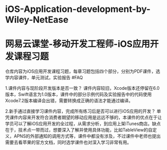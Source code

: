 # iOS-Application-development-by-Wiley-NetEase
# 网易云课堂-移动开发工程师-iOS应用开发课程习题
仓库内容为iOS应用开发课程习题，每章习题包括四个部分，分别为PDF课件，选学内容课件，单元测试，实验报告
#FAQ

1.课件内容与现阶段开发版本是否一致？
课件内容较旧，Xcode版本还停留在6.0版本，Swift语言为1.0版本，课件中的部分示例代码及实验报告中的代码使用Xcode7.2版本编译会出错，需要转换成正确的语法才能通过编译。

2.新手通过直接学习课件内容，完成所有练习后是否可以进行iOS应用的开发？
单凭课件内容来开发符合消费者期望的移动应用是远远不够的，本课件的优点在于让学员可以了解iOS应用开发的全过程，从需求分析，到应用上架iTunes商店。缺点在于，技术点一带而过，想要深入了解并使用具体功能，比如TableView的自定义，APNS的外部通知的调用方式等，课件中都没有涉及，不过课件中老师也提出需要去看苹果的官方文档，同时选学课件也对深入学习非常有用。

